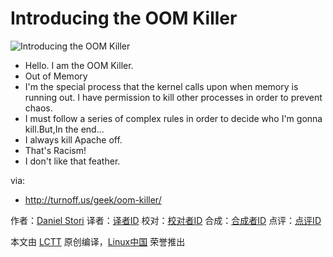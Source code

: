 Introducing the OOM Killer
===============

![Introducing the OOM Killer](http://turnoff.us/image/en/oom-killer.png)

- Hello. I am the OOM Killer.
- Out of Memory
- I'm the special process that the kernel calls upon when memory is running out. I have permission to kill other processes in order to prevent chaos.
- I must follow a series of complex rules in order to decide who I'm gonna kill.But,In the end...
- I always kill Apache off.
- That's Racism!
- I don't like that feather.



via:
- http://turnoff.us/geek/oom-killer/

作者：[Daniel Stori][a]
译者：[译者ID](https://github.com/译者ID)
校对：[校对者ID](https://github.com/校对者ID)
合成：[合成者ID](https://github.com/合成者ID)
点评：[点评ID](https://github.com/点评者ID)

本文由 [LCTT](https://github.com/LCTT/TranslateProject) 原创编译，[Linux中国](https://linux.cn/) 荣誉推出

[a]:http://turnoff.us/about/
